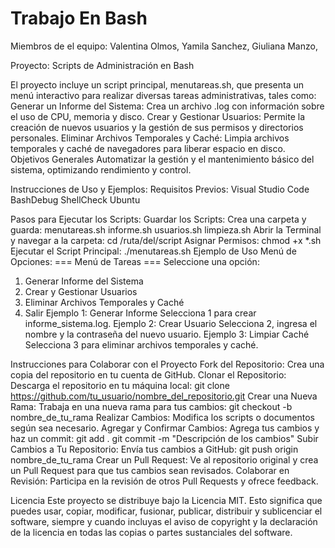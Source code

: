 # Trabajo En Bash

Miembros de el equipo:
Valentina Olmos,
Yamila Sanchez,
Giuliana Manzo,

Proyecto: Scripts de Administración en Bash

El proyecto incluye un script principal, menutareas.sh, que presenta un menú interactivo para realizar diversas tareas administrativas, tales como:
Generar un Informe del Sistema: Crea un archivo .log con información sobre el uso de CPU, memoria y disco.
Crear y Gestionar Usuarios: Permite la creación de nuevos usuarios y la gestión de sus permisos y directorios personales.
Eliminar Archivos Temporales y Caché: Limpia archivos temporales y caché de navegadores para liberar espacio en disco.
Objetivos Generales
Automatizar la gestión y el mantenimiento básico del sistema, optimizando rendimiento y control.

Instrucciones de Uso y Ejemplos:
Requisitos Previos:
Visual Studio Code
BashDebug
ShellCheck
Ubuntu

Pasos para Ejecutar los Scripts:
Guardar los Scripts: Crea una carpeta y guarda:
menutareas.sh
informe.sh
usuarios.sh
limpieza.sh
Abrir la Terminal y navegar a la carpeta:
cd /ruta/del/script
Asignar Permisos:
chmod +x *.sh
Ejecutar el Script Principal:
./menutareas.sh
Ejemplo de Uso
Menú de Opciones:
=== Menú de Tareas ===
Seleccione una opción:
1) Generar Informe del Sistema
2) Crear y Gestionar Usuarios
3) Eliminar Archivos Temporales y Caché
4) Salir
Ejemplo 1: Generar Informe
Selecciona 1 para crear informe_sistema.log.
Ejemplo 2: Crear Usuario
Selecciona 2, ingresa el nombre y la contraseña del nuevo usuario.
Ejemplo 3: Limpiar Caché
Selecciona 3 para eliminar archivos temporales y caché.


Instrucciones para Colaborar con el Proyecto
Fork del Repositorio: Crea una copia del repositorio en tu cuenta de GitHub.
Clonar el Repositorio: Descarga el repositorio en tu máquina local:
git clone https://github.com/tu_usuario/nombre_del_repositorio.git
Crear una Nueva Rama: Trabaja en una nueva rama para tus cambios:
git checkout -b nombre_de_tu_rama
Realizar Cambios: Modifica los scripts o documentos según sea necesario.
Agregar y Confirmar Cambios: Agrega tus cambios y haz un commit:
git add .
git commit -m "Descripción de los cambios"
Subir Cambios a Tu Repositorio: Envía tus cambios a GitHub:
git push origin nombre_de_tu_rama
Crear un Pull Request: Ve al repositorio original y crea un Pull Request para que tus cambios sean revisados.
Colaborar en Revisión: Participa en la revisión de otros Pull Requests y ofrece feedback.

Licencia
Este proyecto se distribuye bajo la Licencia MIT. Esto significa que puedes usar, copiar, modificar, fusionar, publicar, distribuir y sublicenciar el software, siempre y cuando incluyas el aviso de copyright y la declaración de la licencia en todas las copias o partes sustanciales del software.
